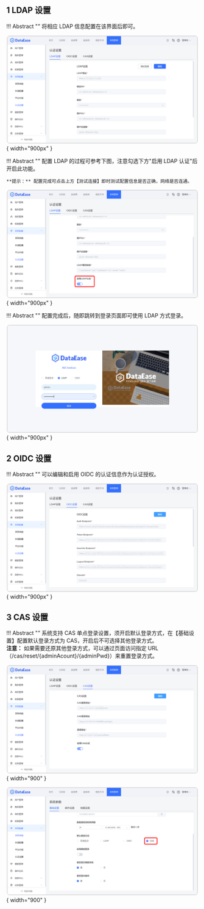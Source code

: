 ## 1 LDAP 设置

!!! Abstract ""
    将相应 LDAP 信息配置在该界面后即可。

![LDAP设置1](../img/xpack/LDAP1.png){ width="900px" }

!!! Abstract ""
    配置 LDAP 的过程可参考下图，注意勾选下方"启用 LDAP 认证"后开启此功能。

    **提示：** 配置完成可点击上方【测试连接】即时测试配置信息是否正确，网络是否连通。

![LDAP设置2](../img/xpack/LDAP2.png){ width="900px" }

!!! Abstract ""
    配置完成后，随即跳转到登录页面即可使用 LDAP 方式登录。

![LDAP设置1](../img/xpack/LDAP3.png){ width="900px" }

## 2 OIDC 设置

!!! Abstract ""
    可以编辑和启用 OIDC 的认证信息作为认证授权。

![单点登录](../img/xpack/单点登录.png){ width="900px" }

## 3 CAS 设置

!!! Abstract ""
    系统支持 CAS 单点登录设置，须开启默认登录方式，在【基础设置】配置默认登录方式为 CAS，开启后不可选择其他登录方式。  
    **注意：** 如果需要还原其他登录方式，可以通过页面访问指定 URL（/cas/reset/{adminAcount}/{adminPwd}）来重置登录方式。

![CAS设置](../img/xpack/CAS.png){ width="900" }

![CAS2设置](../img/xpack/CAS2.png){ width="900" }